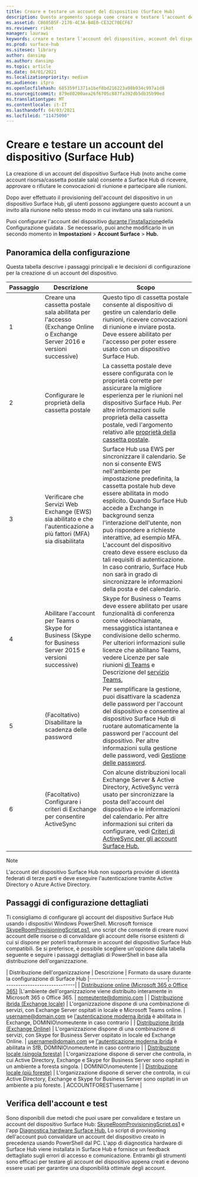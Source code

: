 ```yaml
---
title: Creare e testare un account del dispositivo (Surface Hub)
description: Questo argomento spiega come creare e testare l'account del dispositivo che Microsoft Surface Hub usa per comunicare con Microsoft Exchange e Skype.
ms.assetid: C8605B5F-2178-4C3A-B4E0-CE32C70ECF67
ms.reviewer: rikot
manager: laurawi
keywords: creare e testare l'account del dispositivo, account del dispositivo, Surface Hub e Microsoft Exchange, Surface Hub e Skype
ms.prod: surface-hub
ms.sitesec: library
author: dansimp
ms.author: dansimp
ms.topic: article
ms.date: 04/01/2021
ms.localizationpriority: medium
ms.audience: itpro
ms.openlocfilehash: 685359f1371a1bef8bd216223a98b934c997a1d8
ms.sourcegitcommit: 879e80200aea26f6705c887fa392db5db35b99ed
ms.translationtype: MT
ms.contentlocale: it-IT
ms.lasthandoff: 04/03/2021
ms.locfileid: "11475090"
---
```

# <a name="create-and-test-a-device-account-surface-hub"></a>Creare e testare un account del dispositivo (Surface Hub)

La creazione di un account del dispositivo Surface Hub (noto anche come account risorsa/cassetta postale sala) consente a Surface Hub di ricevere, approvare o rifiutare le convocazioni di riunione e partecipare alle riunioni.

Dopo aver effettuato il provisioning dell'account del dispositivo in un dispositivo Surface Hub, gli utenti possono aggiungere questo account a un invito alla riunione nello stesso modo in cui invitano una sala riunioni. 

Puoi configurare l'account del dispositivo [durante l'installazione](first-run-program-surface-hub.md)della Configurazione guidata . Se necessario, puoi anche modificarlo in un secondo momento in **Impostazioni**  >  **Account Surface**  >  **Hub.**

## <a name="configuration-overview"></a>Panoramica della configurazione

Questa tabella descrive i passaggi principali e le decisioni di configurazione per la creazione di un account del dispositivo.
 
| Passaggio | Descrizione                     |  Scopo                             |
|------|---------------------------------|--------------------------------------|
| 1    | Creare una cassetta postale sala abilitata per l'accesso (Exchange Online o Exchange Server 2016 e versioni successive) | Questo tipo di cassetta postale consente al dispositivo di gestire un calendario delle riunioni, ricevere convocazioni di riunione e inviare posta. Deve essere abilitato per l'accesso per poter essere usato con un dispositivo Surface Hub. |
| 2    | Configurare le proprietà della cassetta postale | La cassetta postale deve essere configurata con le proprietà corrette per assicurare la migliore esperienza per le riunioni nel dispositivo Surface Hub. Per altre informazioni sulle proprietà della cassetta postale, vedi l'argomento relativo alle [proprietà della cassetta postale](exchange-properties-for-surface-hub-device-accounts.md). |
| 3    | Verificare che Servizi Web Exchange (EWS) sia abilitato e che l'autenticazione a più fattori (MFA) sia disabilitata | Surface Hub usa EWS per sincronizzare il calendario. Se non si consente EWS nell'ambiente per impostazione predefinita, la cassetta postale hub deve essere abilitata in modo esplicito. Quando Surface Hub accede a Exchange in background senza l'interazione dell'utente, non può rispondere a richieste interattive, ad esempio MFA. L'account del dispositivo creato deve essere escluso da tali requisiti di autenticazione. In caso contrario, Surface Hub non sarà in grado di sincronizzare le informazioni della posta e del calendario. |
| 4    | Abilitare l'account per Teams o Skype for Business (Skype for Business Server 2015 e versioni successive) | Skype for Business o Teams deve essere abilitato per usare funzionalità di conferenza come videochiamate, messaggistica istantanea e condivisione dello schermo. Per ulteriori informazioni sulle licenze che abilitano Teams, vedere Licenze per sale riunioni [di Teams](https://docs.microsoft.com/MicrosoftTeams/rooms/rooms-licensing) e Descrizione del [servizio Teams.](https://docs.microsoft.com/office365/servicedescriptions/teams-service-description) |
| 5    | (Facoltativo) Disabilitare la scadenza delle password | Per semplificare la gestione, puoi disattivare la scadenza delle password per l'account del dispositivo e consentire al dispositivo Surface Hub di ruotare automaticamente la password per l'account del dispositivo. Per altre informazioni sulla gestione delle password, vedi [Gestione delle password](password-management-for-surface-hub-device-accounts.md).  |
| 6    | (Facoltativo) Configurare i criteri di Exchange per consentire ActiveSync | Con alcune distribuzioni locali Exchange Server & Active Directory, ActiveSync verrà usato per sincronizzare la posta dell'account del dispositivo e le informazioni del calendario. Per altre informazioni sui criteri da configurare, vedi [Criteri di ActiveSync per gli account Surface Hub.](apply-activesync-policies-for-surface-hub-device-accounts.md) |

> [!NOTE]  
> L'account del dispositivo Surface Hub non supporta provider di identità federati di terze parti e deve eseguire l'autenticazione tramite Active Directory o Azure Active Directory.

## <a name="detailed-configuration-steps"></a>Passaggi di configurazione dettagliati 

Ti consigliamo di configurare gli account del dispositivo Surface Hub usando i dispositivi Windows PowerShell. Microsoft fornisce [SkypeRoomProvisioningScript.ps1](https://go.microsoft.com/fwlink/?linkid=870105), uno script che consente di creare nuovi account delle risorse o di convalidare gli account delle risorse esistenti di cui si dispone per poterli trasformare in account del dispositivo Surface Hub compatibili. Se si preferisce, è possibile scegliere un'opzione dalla tabella seguente e seguire i passaggi dettagliati di PowerShell in base alla distribuzione dell'organizzazione.

| Distribuzione dell'organizzazione             |  Descrizione                  |        Formato da usare durante la configurazione di Surface Hub
|---------------------------------|--------------------------------------|
| [Distribuzione online (Microsoft 365 o Office 365)](https://docs.microsoft.com/microsoftteams/rooms/with-office-365) |L'ambiente dell'organizzazione viene distribuito interamente in Microsoft 365 o Office 365. | nomeutente@dominio.com |
| [Distribuzione ibrida (Exchange locale)](https://docs.microsoft.com/microsoftteams/rooms/with-exchange-on-premises) | L'organizzazione dispone di una combinazione di servizi, con Exchange Server ospitati in locale e Microsoft Teams online. | username@domain.com se [l'autenticazione moderna ibrida](https://docs.microsoft.com/microsoft-365/enterprise/configure-exchange-server-for-hybrid-modern-authentication) è abilitata in Exchange, DOMINIO\nomeutente in caso contrario |
| [Distribuzione ibrida (Exchange Online)](https://docs.microsoft.com/microsoftteams/rooms/with-exchange-online) | L'organizzazione dispone di una combinazione di servizi, con Skype for Business Server ospitato in locale ed Exchange Online. | username@domain.com se [l'autenticazione moderna ibrida](https://docs.microsoft.com/microsoft-365/enterprise/configure-skype-for-business-for-hybrid-modern-authentication) è abilitata in SfB, DOMINIO\nomeutente in caso contrario |
| [Distribuzione locale (singola foresta)](https://docs.microsoft.com/microsoftteams/rooms/with-skype-for-business-server-2015) | L'organizzazione dispone di server che controlla, in cui Active Directory, Exchange e Skype for Business Server sono ospitati in un ambiente a foresta singola.  | DOMINIO\nomeutente |
| [Distribuzione locale (più foreste)](https://docs.microsoft.com/skypeforbusiness/deploy/deploy-clients/multiple-forest-on-premises-deployments) | L'organizzazione dispone di server che controlla, in cui Active Directory, Exchange e Skype for Business Server sono ospitati in un ambiente a più foreste. | ACCOUNTFOREST\username |


## <a name="account-verification-and-testing"></a>Verifica dell'account e test

Sono disponibili due metodi che puoi usare per convalidare e testare un account del dispositivo Surface Hub: [SkypeRoomProvisioningScript.ps1](https://go.microsoft.com/fwlink/?linkid=870105) e l'app [Diagnostica hardware Surface Hub.](https://www.microsoft.com/store/apps/9nblggh51f2g) Lo script di provisioning dell'account può convalidare un account del dispositivo creato in precedenza usando PowerShell dal PC. L'app di diagnostica hardware di Surface Hub viene installata in Surface Hub e fornisce un feedback dettagliato sugli errori di accesso e comunicazione. Entrambi gli strumenti sono efficaci per testare gli account del dispositivo appena creati e devono essere usati per garantire una disponibilità ottimale degli account.
